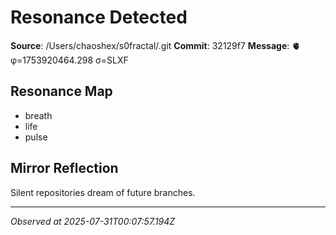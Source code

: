 # Resonance Detected

**Source**: /Users/chaoshex/s0fractal/.git
**Commit**: 32129f7
**Message**: 🫀 φ=1753920464.298 σ=SLXF 

## Resonance Map
- breath
- life
- pulse

## Mirror Reflection
Silent repositories dream of future branches.

---
*Observed at 2025-07-31T00:07:57.194Z*
